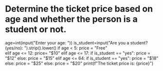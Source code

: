 # Determine the ticket price based on age and whether the person is a student or not.

age=int(input("Enter your age: "))
is_student=input("Are you a student? (yes/no): ").strip().lower()
if age < 5:
    price = "Free"   
elif age <= 12:
    price= "$10"
elif age <= 17:
    if is_student == "yes":
        price = "$12"
    else:
        price = "$15"
elif age <= 64:
    if is_student == "yes":
        price = "$18"
    else:
        price = "$25"
else:
            price = "$20"
print(f"The ticket price is: {price}")








